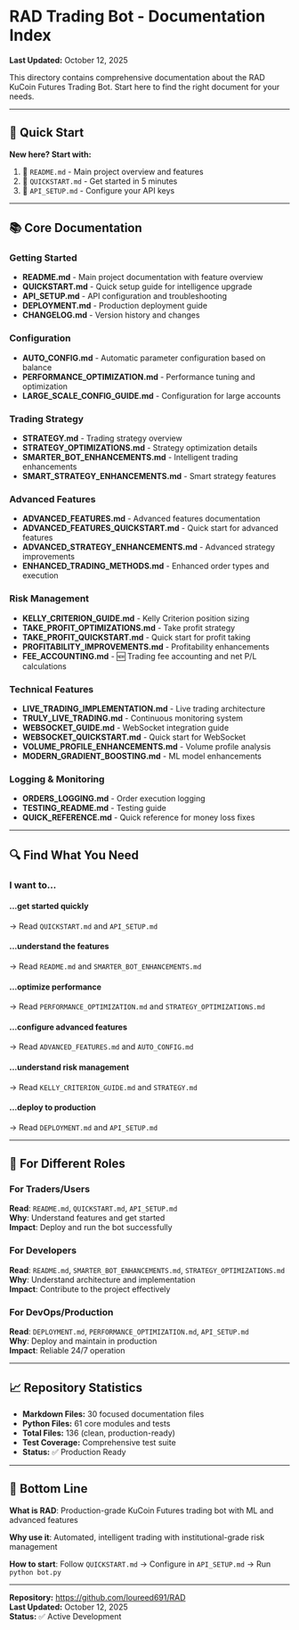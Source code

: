 # RAD Trading Bot - Documentation Index

**Last Updated:** October 12, 2025

This directory contains comprehensive documentation about the RAD KuCoin Futures Trading Bot. Start here to find the right document for your needs.

---

## 🎯 Quick Start

**New here? Start with:**
1. 📄 `README.md` - Main project overview and features
2. 📄 `QUICKSTART.md` - Get started in 5 minutes
3. 📄 `API_SETUP.md` - Configure your API keys

---

## 📚 Core Documentation

### Getting Started
- **README.md** - Main project documentation with feature overview
- **QUICKSTART.md** - Quick setup guide for intelligence upgrade
- **API_SETUP.md** - API configuration and troubleshooting
- **DEPLOYMENT.md** - Production deployment guide
- **CHANGELOG.md** - Version history and changes

### Configuration
- **AUTO_CONFIG.md** - Automatic parameter configuration based on balance
- **PERFORMANCE_OPTIMIZATION.md** - Performance tuning and optimization
- **LARGE_SCALE_CONFIG_GUIDE.md** - Configuration for large accounts

### Trading Strategy
- **STRATEGY.md** - Trading strategy overview
- **STRATEGY_OPTIMIZATIONS.md** - Strategy optimization details
- **SMARTER_BOT_ENHANCEMENTS.md** - Intelligent trading enhancements
- **SMART_STRATEGY_ENHANCEMENTS.md** - Smart strategy features

### Advanced Features
- **ADVANCED_FEATURES.md** - Advanced features documentation
- **ADVANCED_FEATURES_QUICKSTART.md** - Quick start for advanced features
- **ADVANCED_STRATEGY_ENHANCEMENTS.md** - Advanced strategy improvements
- **ENHANCED_TRADING_METHODS.md** - Enhanced order types and execution

### Risk Management
- **KELLY_CRITERION_GUIDE.md** - Kelly Criterion position sizing
- **TAKE_PROFIT_OPTIMIZATIONS.md** - Take profit strategy
- **TAKE_PROFIT_QUICKSTART.md** - Quick start for profit taking
- **PROFITABILITY_IMPROVEMENTS.md** - Profitability enhancements
- **FEE_ACCOUNTING.md** - 🆕 Trading fee accounting and net P/L calculations

### Technical Features
- **LIVE_TRADING_IMPLEMENTATION.md** - Live trading architecture
- **TRULY_LIVE_TRADING.md** - Continuous monitoring system
- **WEBSOCKET_GUIDE.md** - WebSocket integration guide
- **WEBSOCKET_QUICKSTART.md** - Quick start for WebSocket
- **VOLUME_PROFILE_ENHANCEMENTS.md** - Volume profile analysis
- **MODERN_GRADIENT_BOOSTING.md** - ML model enhancements

### Logging & Monitoring
- **ORDERS_LOGGING.md** - Order execution logging
- **TESTING_README.md** - Testing guide
- **QUICK_REFERENCE.md** - Quick reference for money loss fixes

---

## 🔍 Find What You Need

### I want to...

#### ...get started quickly
→ Read `QUICKSTART.md` and `API_SETUP.md`

#### ...understand the features
→ Read `README.md` and `SMARTER_BOT_ENHANCEMENTS.md`

#### ...optimize performance
→ Read `PERFORMANCE_OPTIMIZATION.md` and `STRATEGY_OPTIMIZATIONS.md`

#### ...configure advanced features
→ Read `ADVANCED_FEATURES.md` and `AUTO_CONFIG.md`

#### ...understand risk management
→ Read `KELLY_CRITERION_GUIDE.md` and `STRATEGY.md`

#### ...deploy to production
→ Read `DEPLOYMENT.md` and `API_SETUP.md`

---

## 🚀 For Different Roles

### For Traders/Users
**Read**: `README.md`, `QUICKSTART.md`, `API_SETUP.md`  
**Why**: Understand features and get started  
**Impact**: Deploy and run the bot successfully

### For Developers
**Read**: `README.md`, `SMARTER_BOT_ENHANCEMENTS.md`, `STRATEGY_OPTIMIZATIONS.md`  
**Why**: Understand architecture and implementation  
**Impact**: Contribute to the project effectively

### For DevOps/Production
**Read**: `DEPLOYMENT.md`, `PERFORMANCE_OPTIMIZATION.md`, `API_SETUP.md`  
**Why**: Deploy and maintain in production  
**Impact**: Reliable 24/7 operation

---

## 📈 Repository Statistics

- **Markdown Files:** 30 focused documentation files
- **Python Files:** 61 core modules and tests
- **Total Files:** 136 (clean, production-ready)
- **Test Coverage:** Comprehensive test suite
- **Status:** ✅ Production Ready

---

## 🎯 Bottom Line

**What is RAD**: Production-grade KuCoin Futures trading bot with ML and advanced features

**Why use it**: Automated, intelligent trading with institutional-grade risk management

**How to start**: Follow `QUICKSTART.md` → Configure in `API_SETUP.md` → Run `python bot.py`

---

**Repository:** https://github.com/loureed691/RAD  
**Last Updated:** October 12, 2025  
**Status:** ✅ Active Development
